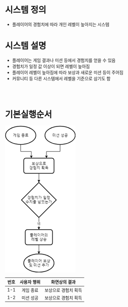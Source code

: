 # 시스템 정의
  - 플레이어의 경험치에 따라 개인 레벨이 높아지는 시스템

# 시스템 설명
  - 플레이어는 게임 결과나 미션 등에서 경험치를 얻을 수 있음
  - 경험치가 일정 값 이상이 되면 레벨이 높아짐
  - 플레이어 레벨이 높아짐에 따라 보상과 새로운 미션 등이 주어짐
  - 커뮤니티 등 다른 시스템에서 레벨을 기준으로 삼기도 함
<br>
<br>


# 기본실행순서
![system12_01](./Resource/system12_01.png)

번호 | 사용자 행위 | 화면상의 결과
:-------: | :-------: | :-------:
1-1 | 게임 종료 | 보상으로 경험치 획득
1-2 | 미션 성공 | 보상으로 경험치 획득

<br>
<br>
